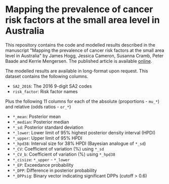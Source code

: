 # Mapping the prevalence of cancer risk factors at the small area level in Australia

This repository contains the code and modelled results described in the manuscript "Mapping the prevalence of cancer risk factors at the small area level in Australia" by James Hogg, Jessica Cameron, Susanna Cramb, Peter Baade and Kerrie Mengersen. The published article is available [online](https://link.springer.com/article/10.1186/s12942-023-00352-5). 

The modelled results are available in long-format upon request. This dataset contains the following columns.

<!--from the authors. in the dataset `ModelledEstimates.csv`.--->

- `SA2_2016`: The 2016 9-digit SA2 codes
- `risk_factor`: Risk factor names

Plus the following 11 columns for each of the absolute (proportions - `mu_*`) and relative (odds ratios - `or_*`)

- `*_mean`: Posterior mean
- `*_median`: Posterior median
- `*_sd`: Posterior standard deviation
- `*_lower`: Lower limit of 95% highest posterior density interval (HPDI)
- `*_upper`: Upper limit of 95% HPDI
- `*_hpd38`: Interval size for 38% HPDI (Bayesian analogue of `*_sd`)
- `*_CV`: Coefficient of variation (%) using `*_sd`
- `*_CV_b`: Coefficient of variation (%) using `*_hpd38`
- `*_cisize`: `*_upper` - `*_lower` 
- `*_EP`: Exceedance probability
- `*_DPP`: Difference in posterior probability
- `*_DPPsig`: Binary vector indicating significant DPPs (cutoff > 0.6)
